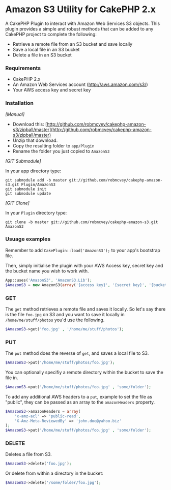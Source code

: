 # Amazon S3 Utility for CakePHP 2.x

A CakePHP Plugin to interact with Amazon Web Services S3 objects. This plugin provides a simple and robust methods that can be added to any CakePHP project to complete the following:

* Retrieve a remote file from an S3 bucket and save locally
* Save a local file in an S3 bucket
* Delete a file in an S3 bucket

### Requirements

* CakePHP 2.x
* An Amazon Web Services account (http://aws.amazon.com/s3/)
* Your AWS access key and secret key

### Installation

_[Manual]_

* Download this: [http://github.com/robmcvey/cakephp-amazon-s3/zipball/master](http://github.com/robmcvey/cakephp-amazon-s3/zipball/master)
* Unzip that download.
* Copy the resulting folder to `app/Plugin`
* Rename the folder you just copied to `AmazonS3`

_[GIT Submodule]_

In your app directory type:

```shell
git submodule add -b master git://github.com/robmcvey/cakephp-amazon-s3.git Plugin/AmazonS3
git submodule init
git submodule update
```

_[GIT Clone]_

In your `Plugin` directory type:

```shell
git clone -b master git://github.com/robmcvey/cakephp-amazon-s3.git AmazonS3
```

### Usuage examples

Remember to add `CakePlugin::load('AmazonS3');` to your app's bootstrap file. 

Then, simply initialise the plugin with your AWS Access key, secret key and the bucket name you wish to work with.

```php
App::uses('AmazonS3', 'AmazonS3.Lib');
$AmazonS3 = new AmazonS3(array('{access key}', '{secret key}', '{bucket name}'));
```

### GET

The `get` method retrieves a remote file and saves it locally. So let's say there is the file `foo.jpg` on S3 and you want to save it locally in `/home/me/stuff/photos` you'd use the following.

```php
$AmazonS3->get('foo.jpg' , '/home/me/stuff/photos');
```

### PUT

The `put` method does the reverse of `get`, and saves a local file to S3.

```php
$AmazonS3->put('/home/me/stuff/photos/foo.jpg');
```

You can optionally specifiy a remote directory within the bucket to save the file in.

```php
$AmazonS3->put('/home/me/stuff/photos/foo.jpg' , 'some/folder');
```

To add any additional AWS headers to a `put`, example to set the file as "public", they can be passed as an array to the `amazonHeaders` property.

```php
$AmazonS3->amazonHeaders = array(
	'x-amz-acl' => 'public-read',
	'X-Amz-Meta-ReviewedBy' => 'john.doe@yahoo.biz'
);
$AmazonS3->put('/home/me/stuff/photos/foo.jpg' , 'some/folder');
```

### DELETE

Deletes a file from S3.

```php
$AmazonS3->delete('foo.jpg');
```

Or delete from within a directory in the bucket:

```php
$AmazonS3->delete('/some/folder/foo.jpg');
```
